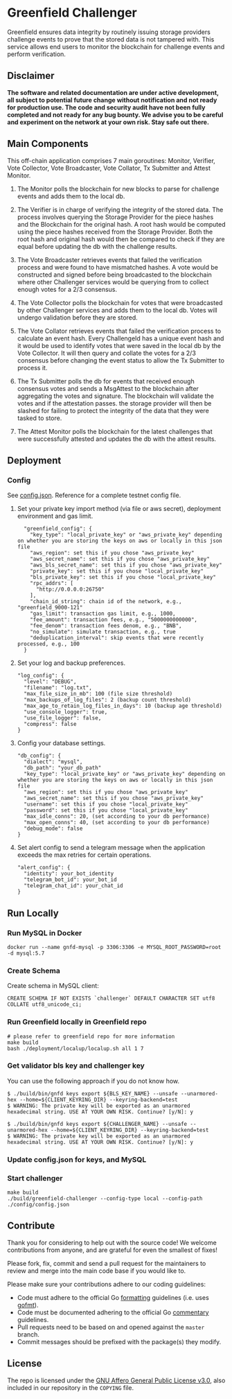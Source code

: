 # Greenfield Challenger
Greenfield ensures data integrity by routinely issuing storage providers challenge events to prove that the stored data is not tampered with. This service allows end users to monitor the blockchain for challenge events and perform verification.   

## Disclaimer
**The software and related documentation are under active development, all subject to potential future change without
notification and not ready for production use. The code and security audit have not been fully completed and not ready
for any bug bounty. We advise you to be careful and experiment on the network at your own risk. Stay safe out there.**

## Main Components
This off-chain application comprises 7 main goroutines: Monitor, Verifier, Vote Collector, Vote Broadcaster, Vote Collator, Tx Submitter and Attest Monitor.

1. The Monitor polls the blockchain for new blocks to parse for challenge events and adds them to the local db.


2. The Verifier is in charge of verifying the integrity of the stored data. The process involves querying the Storage Provider for the piece hashes and the Blockchain for the original hash. A root hash would be computed using the piece hashes received from the Storage Provider. Both the root hash and original hash would then be compared to check if they are equal before updating the db with the challenge results.


3. The Vote Broadcaster retrieves events that failed the verification process and were found to have mismatched hashes. A vote would be constructed and signed before being broadcasted to the blockchain where other Challenger services would be querying from to collect enough votes for a 2/3 consensus.


4. The Vote Collector polls the blockchain for votes that were broadcasted by other Challenger services and adds them to the local db. Votes will undergo validation before they are stored.  


5. The Vote Collator retrieves events that failed the verification process to calculate an event hash. Every ChallengeId has a unique event hash and it would be used to identify votes that were saved in the local db by the Vote Collector. It will then query and collate the votes for a 2/3 consensus before changing the event status to allow the Tx Submitter to process it.  


6. The Tx Submitter polls the db for events that received enough consensus votes and sends a MsgAttest to the blockchain after aggregating the votes and signature. The blockchain will validate the votes and if the attestation passes. the storage provider will then be slashed for failing to protect the integrity of the data that they were tasked to store.


7. The Attest Monitor polls the blockchain for the latest challenges that were successfully attested and updates the db with the attest results.  

## Deployment

### Config

See [config.json](https://github.com/bnb-chain/bnb-chain-charts/blob/main/gnfd-challenger-testnet-values/values.yaml#L8). Reference for a complete testnet config file.

1. Set your private key import method (via file or aws secret), deployment environment and gas limit.

    ```
      "greenfield_config": {
        "key_type": "local_private_key" or "aws_private_key" depending on whether you are storing the keys on aws or locally in this json file
        "aws_region": set this if you chose "aws_private_key"
        "aws_secret_name": set this if you chose "aws_private_key"
        "aws_bls_secret_name": set this if you chose "aws_private_key"
        "private_key": set this if you chose "local_private_key"
        "bls_private_key": set this if you chose "local_private_key" 
        "rpc_addrs": [
          "http://0.0.0.0:26750"
        ],
        "chain_id_string": chain id of the network, e.g., "greenfield_9000-121"
        "gas_limit": transaction gas limit, e.g., 1000,
        "fee_amount": transaction fees, e.g., "5000000000000",
        "fee_denom": transaction fees denom, e.g., "BNB",
        "no_simulate": simulate transaction, e.g., true
        "deduplication_interval": skip events that were recently processed, e.g., 100
      }
    ```

2. Set your log and backup preferences.

    ```
    "log_config": {
      "level": "DEBUG",
      "filename": "log.txt",
      "max_file_size_in_mb": 100 (file size threshold)  
      "max_backups_of_log_files": 2 (backup count threshold)
      "max_age_to_retain_log_files_in_days": 10 (backup age threshold)
      "use_console_logger": true,
      "use_file_logger": false,
      "compress": false
    }
    ```

3. Config your database settings.

    ```
    "db_config": {
      "dialect": "mysql",
      "db_path": "your_db_path"
      "key_type": "local_private_key" or "aws_private_key" depending on whether you are storing the keys on aws or locally in this json file
      "aws_region": set this if you chose "aws_private_key"
      "aws_secret_name": set this if you chose "aws_private_key"
      "username": set this if you chose "local_private_key"
      "password": set this if you chose "local_private_key"
      "max_idle_conns": 20, (set according to your db performance)
      "max_open_conns": 40, (set according to your db performance)
      "debug_mode": false  
    }
    ```

4. Set alert config to send a telegram message when the application exceeds the max retries for certain operations.

    ```
    "alert_config": {
      "identity": your_bot_identity
      "telegram_bot_id": your_bot_id
      "telegram_chat_id": your_chat_id  
    }
    ```

## Run Locally

### Run MySQL in Docker

```shell
docker run --name gnfd-mysql -p 3306:3306 -e MYSQL_ROOT_PASSWORD=root -d mysql:5.7
```

### Create Schema

Create schema in MySQL client:

```shell
CREATE SCHEMA IF NOT EXISTS `challenger` DEFAULT CHARACTER SET utf8 COLLATE utf8_unicode_ci;
```

### Run Greenfield locally in Greenfield repo

```shell
# please refer to greenfield repo for more information
make build
bash ./deployment/localup/localup.sh all 1 7 
```

### Get validator bls key and challenger key

You can use the following approach if you do not know how. 

```shell
$ ./build/bin/gnfd keys export ${BLS_KEY_NAME} --unsafe --unarmored-hex --home=${CLIENT_KEYRING_DIR} --keyring-backend=test
$ WARNING: The private key will be exported as an unarmored hexadecimal string. USE AT YOUR OWN RISK. Continue? [y/N]: y
```

```shell
$ ./build/bin/gnfd keys export ${CHALLENGER_NAME} --unsafe --unarmored-hex --home=${CLIENT_KEYRING_DIR} --keyring-backend=test
$ WARNING: The private key will be exported as an unarmored hexadecimal string. USE AT YOUR OWN RISK. Continue? [y/N]: y
```

### Update config.json for keys, and MySQL

### Start challenger

```shell
make build
./build/greenfield-challenger --config-type local --config-path ./config/config.json
```

## Contribute

Thank you for considering to help out with the source code! We welcome contributions
from anyone, and are grateful for even the smallest of fixes!

Please fork, fix, commit and send a pull request
for the maintainers to review and merge into the main code base if you would like to. 

Please make sure your contributions adhere to our coding guidelines:

* Code must adhere to the official Go [formatting](https://golang.org/doc/effective_go.html#formatting)
  guidelines (i.e. uses [gofmt](https://golang.org/cmd/gofmt/)).
* Code must be documented adhering to the official Go [commentary](https://golang.org/doc/effective_go.html#commentary)
  guidelines.
* Pull requests need to be based on and opened against the `master` branch.
* Commit messages should be prefixed with the package(s) they modify.


## License
The repo is licensed under the
[GNU Affero General Public License v3.0](https://www.gnu.org/licenses/agpl-3.0.en.html), also
included in our repository in the `COPYING` file.
